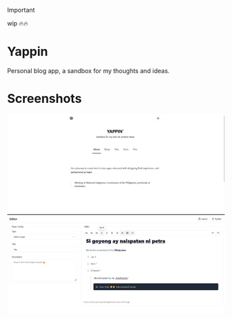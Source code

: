 > [!Important]
> wip 🔥🔥

# Yappin

Personal blog app, a sandbox for my thoughts and ideas.


# Screenshots

![alt text](./public/image-1.png)
![alt text](./public/image.png)

